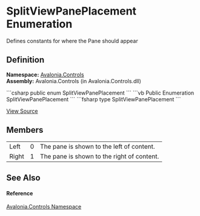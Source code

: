 # SplitViewPanePlacement Enumeration


Defines constants for where the Pane should appear



## Definition
**Namespace:** <a href="N_Avalonia_Controls">Avalonia.Controls</a>  
**Assembly:** Avalonia.Controls (in Avalonia.Controls.dll)

<Tabs groupId="api-code-preview">
<TabItem value="csharp" label="C#">
```csharp
public enum SplitViewPanePlacement
```
</TabItem>
<TabItem value="vb" label="VB">
```vb
Public Enumeration SplitViewPanePlacement
```
</TabItem>
<TabItem value="fsharp" label="F#">
```fsharp
type SplitViewPanePlacement
```
</TabItem>
</Tabs>



<a href="https://github.com/AvaloniaUI/Avalonia/tree/master/src/Avalonia.Controls/SplitView/SplitViewPanePlacement.cs" title="View the source code">View Source</a>



## Members
<table>
<tr>
<td>Left</td>
<td>0</td>
<td>The pane is shown to the left of content.</td>
</tr>
<tr>
<td>Right</td>
<td>1</td>
<td>The pane is shown to the right of content.</td>
</tr>
</table>

## See Also


#### Reference
<a href="N_Avalonia_Controls">Avalonia.Controls Namespace</a>  

